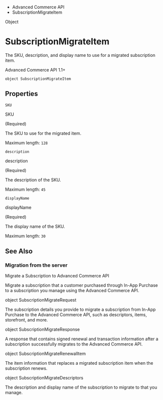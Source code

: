 

- Advanced Commerce API
-  SubscriptionMigrateItem 

Object

# SubscriptionMigrateItem

The SKU, description, and display name to use for a migrated subscription item.

Advanced Commerce API 1.1+

``` source
object SubscriptionMigrateItem
```

## Properties

`SKU`

SKU

 (Required) 

The SKU to use for the migrated item.

Maximum length: `128`

`description`

description

 (Required) 

The description of the SKU.

Maximum length: `45`

`displayName`

displayName

 (Required) 

The display name of the SKU.

Maximum length: `30`

## See Also

### Migration from the server

Migrate a Subscription to Advanced Commerce API

Migrate a subscription that a customer purchased through In-App Purchase to a subscription you manage using the Advanced Commerce API.

object SubscriptionMigrateRequest

The subscription details you provide to migrate a subscription from In-App Purchase to the Advanced Commerce API, such as descriptors, items, storefront, and more.

object SubscriptionMigrateResponse

A response that contains signed renewal and transaction information after a subscription successfully migrates to the Advanced Commerce API.

object SubscriptionMigrateRenewalItem

The item information that replaces a migrated subscription item when the subscription renews.

object SubscriptionMigrateDescriptors

The description and display name of the subscription to migrate to that you manage.

